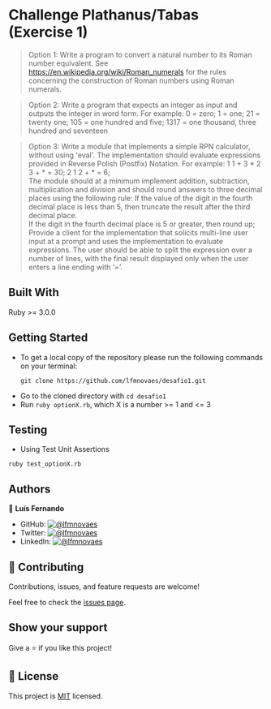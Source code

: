 # Challenge Plathanus/Tabas (Exercise 1)

> Option 1: Write a program to convert a natural number to its Roman number equivalent. See https://en.wikipedia.org/wiki/Roman_numerals for the rules concerning the construction of Roman numbers using Roman numerals.

> Option 2: Write a program that expects an integer as input and outputs the integer in word form. For example: 0 = zero; 1 = one; 21 = twenty one; 105 = one hundred and five; 1317 = one thousand, three hundred and seventeen

> Option 3: Write a module that implements a simple RPN calculator, without using 'eval'. The implementation should evaluate expressions provided in Reverse Polish (Postfix) Notation. For example: 1 1 + 3 \* 2 3 + \* = 30; 2 1 2 + \* = 6;<br>The module should at a minimum implement addition, subtraction, multiplication and division and should round answers to three decimal places using the following rule: If the value of the digit in the fourth decimal place is less than 5, then truncate the result after the third decimal place.<br> If the digit in the fourth decimal place is 5 or greater, then round up; Provide a client for the implementation that solicits multi-line user input at a prompt and uses the implementation to evaluate expressions. The user should be able to split the expression over a number of lines, with the final result displayed only when the user enters a line ending with ‘=’.

## Built With

Ruby >= 3.0.0

## Getting Started

- To get a local copy of the repository please run the following commands on your terminal:
   ```
   git clone https://github.com/lfmnovaes/desafio1.git
   ```
- Go to the cloned directory with `cd desafio1`
- Run `ruby optionX.rb`, which X is a number >= 1 and <= 3

## Testing
- Using Test Unit Assertions
``` 
ruby test_optionX.rb
```

## Authors

👤 **Luís Fernando**

- GitHub: [![@lfmnovaes](https://img.shields.io/github/followers/lfmnovaes?color=lightgray&style=plastic&labelColor=blue)](https://github.com/lfmnovaes)
- Twitter: [![@lfmnovaes](https://img.shields.io/twitter/follow/lfmnovaes?style=plastic&labelColor=blue)](https://www.twitter.com/lfmnovaes/)
- LinkedIn: [![@lfmnovaes](https://img.shields.io/badge/LinkedIn-blue?style=plastic&logo=linkedin)](https://www.linkedin.com/in/lfmnovaes/)

## 🤝 Contributing

Contributions, issues, and feature requests are welcome!

Feel free to check the [issues page](../../issues/).

## Show your support

Give a ⭐️ if you like this project!

## 📝 License

This project is [MIT](./LICENSE) licensed.
